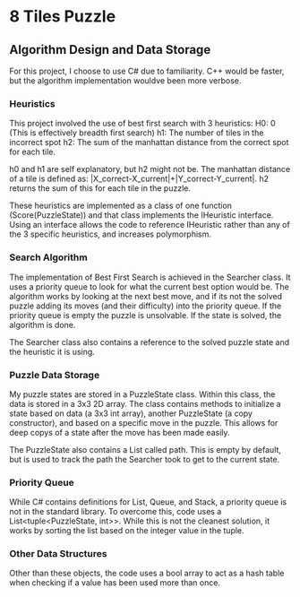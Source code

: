 # 8 Tiles Puzzle

## Algorithm Design and Data Storage

For this project, I choose to use C# due to familiarity. C++ would be faster, but the algorithm implementation wouldve been more verbose.


### Heuristics
This project involved the use of best first search with 3 heuristics:
	H0: 0 (This is effectively breadth first search)
	h1: The number of tiles in the incorrect spot
	h2: The sum of the manhattan distance from the correct spot for each tile.
	
h0 and h1 are self explanatory, but h2 might not be.
The manhattan distance of a tile is defined as: |X_correct-X_current|+|Y_correct-Y_current|. h2 returns the sum of this for each tile in the puzzle.

These heuristics are implemented as a class of one function (Score(PuzzleState)) and that class implements the IHeuristic interface. Using an interface allows the code to reference IHeuristic rather than any of the 3 specific heuristics, and increases polymorphism.

### Search Algorithm
The implementation of Best First Search is achieved in the Searcher class. It uses a priority queue to look for what the current best option would be. The algorithm works by looking at the next best move, and if its not the solved puzzle adding its moves (and their difficulty) into the priority queue. If the priority queue is empty the puzzle is unsolvable. If the state is solved, the algorithm is done.

The Searcher class also contains a reference to the solved puzzle state and the heuristic it is using.


### Puzzle Data Storage
My puzzle states are stored in a PuzzleState class. Within this class, the data is stored in a 3x3 2D array. The class contains methods to initialize a state based on data (a 3x3 int array), another PuzzleState (a copy constructor), and based on a specific move in the puzzle. This allows for deep copys of a state after the move has been made easily.

The PuzzleState also contains a List<PuzzleState> called path. This is empty by default, but is used to track the path the Searcher took to get to the current state.

### Priority Queue
While C# contains definitions for List<t>, Queue<t>, and Stack<t>, a priority queue is not in the standard library. To overcome this, code uses a List<tuple<PuzzleState, int>>. While this is not the cleanest solution, it works by sorting the list based on the integer value in the tuple.

### Other Data Structures
Other than these objects, the code uses a bool array to act as a hash table when checking if a value has been used more than once.